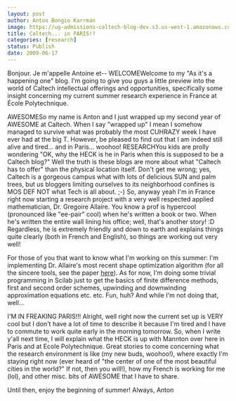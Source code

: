 ```yaml
---
layout: post
author: Anton Bongio Karrman
image: https://ug-admissions-caltech-blog-dev.s3.us-west-1.amazonaws.com/old_pictures/6a0105349b8251970b011571210878970b-320wi.jpg
title: Caltech... in PARIS!?
categories: [research]
status: Publish
date: 2009-06-17
---
```



Bonjour. Je m'appelle Antoine et--
WELCOMEWelcome to my "As it's a happening one" blog. I'm going to give you guys a little preview into the world of Caltech intellectual offerings and opportunities, specifically some insight concerning my current summer research experience in France at École Polytechnique.

AWESOMESo my name is Anton and I just wrapped up my second year of AWESOME at Caltech. When I say "wrapped up" I mean I somehow managed to survive what was probably the most CUHRAZY week I have ever had at the big T. However, be pleased to find out that I am indeed still alive and tired... and in Paris... woohoo!
RESEARCHYou kids are prolly wondering "OK, why the HECK is he in Paris when this is supposed to be a Caltech blog?" Well the truth is these blogs are more about what "Caltech has to offer" than the physical location itself. Don't get me wrong; yes, Caltech is a gorgeous campus what with lots of delicious SUN and palm trees, but us bloggers limiting ourselves to its neighborhood confines is MOS DEF NOT what Tech is all about. ;-)
So, anyway yeah I'm in France right now starting a research project with a very well respected applied mathematician, Dr. Gregoire Allaire. You know a prof is hypercool (pronounced like "ee-pair" cool) when he's written a book or two. When he's written the entire wall lining his office; well, that's another story! :D Regardless, he is extremely friendly and down to earth and explains things quite clearly (both in French and English), so things are working out very well!

For those of you that want to know what I'm working on this summer: I'm implementing Dr. Allaire's most recent shape optimization algorithm (for all the sincere tools, see the paper <a href="https://www.cmap.polytechnique.fr/%7Ejouve/papers/cras.pdf" target="_blank" title="Dr. Allaire's most recent shape optimization algorithm">here</a>). As for now, I'm doing some trivial programming in Scilab just to get the basics of finite difference methods, first and second order schemes, upwinding and downwinding approximation equations etc. etc. Fun, huh? And while I'm not doing that, well...

I'M IN FREAKING PARIS!!! Alright, well right now the current set up is VERY cool but I don't have a lot of time to describe it because I'm tired and I have to commute to work quite early in the morning tomorrow. So, when I write y'all next time, I will explain what the HECK is up with Mannton over here in Paris and at Ecole Polytechnique. Great stories to come concerning what the research environment is like (my new buds, woohoo!), where exactly I'm staying right now (ever heard of "the center of one of the most beautiful cities in the world?" If not, then you will!), how my French is working for me (lol), and other misc. bits of AWESOME that I have to share.

Until then, enjoy the beginning of summer!
Always,
Anton
